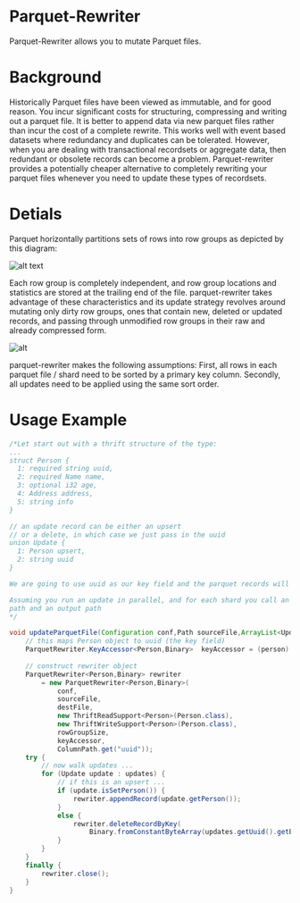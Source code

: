 # Parquet-Rewriter
 Parquet-Rewriter allows you to mutate Parquet files. 
 
# Background


Historically Parquet files have been viewed as immutable, and for good reason. You incur significant costs for structuring, compressing and writing out a parquet file. It is better to append data via new parquet files rather than incur the cost of a complete rewrite. This works well with event based datasets where redundancy and duplicates can be tolerated. However, when you are dealing with transactional recordsets or aggregate data, then redundant or obsolete records can become a problem. Parquet-rewriter provides a potentially cheaper alternative to completely rewriting your parquet files whenever you need to update these types of recordsets. 

# Detials

Parquet horizontally partitions sets of rows into row groups as depicted by this diagram:

![alt text](https://camo.githubusercontent.com/0f0b52f7405720585ed7303c9ff317f272ebba19/68747470733a2f2f7261772e6769746875622e636f6d2f6170616368652f706172717565742d666f726d61742f6d61737465722f646f632f696d616765732f46696c654c61796f75742e676966)

Each row group is completely independent, and row group locations and statistics are stored at the trailing end of the file. parquet-rewriter takes advantage of these characteristics and its update strategy revolves around mutating only dirty row groups, ones that contain new, deleted or updated records, and passing through unmodified row groups in their raw and already compressed form. 

![alt](https://factual.github.io/parquet-rewriter/img/workflow_smaller.png)



parquet-rewriter makes the following assumptions: First, all rows in each parquet file / shard need to be sorted by a primary key column. Secondly, all updates need to be applied using the same sort order. 

# Usage Example

```java
/*Let start out with a thrift structure of the type:
...
struct Person {
  1: required string uuid,
  2: required Name name,
  3: optional i32 age,
  4: Address address,
  5: string info
}

// an update record can be either an upsert 
// or a delete, in which case we just pass in the uuid
union Update { 
  1: Person upsert,
  2: string uuid
}

We are going to use uuid as our key field and the parquet records will be sorted and partitioned into N shards

Assuming you run an update in parallel, and for each shard you call an update function that takes an input 
path and an output path
*/

void updateParquetFile(Configuration conf,Path sourceFile,ArrayList<Update> sortedUpdateRecords,Path destFile) {
    // this maps Person object to uuid (the key field)
    ParquetRewriter.KeyAccessor<Person,Binary>  keyAccessor = (person) -> { return Binary.fromConstantByteArray(person.getUuid().getBytes()); };
    
    // construct rewriter object 
    ParquetRewriter<Person,Binary> rewriter 
        = new ParquetRewriter<Person,Binary>(
            conf,
            sourceFile,
            destFile,
            new ThriftReadSupport<Person>(Person.class),
            new ThriftWriteSupport<Person>(Person.class),
            rowGroupSize,
            keyAccessor,
            ColumnPath.get("uuid"));    
    try { 
        // now walk updates ...
        for (Update update : updates) { 
            // if this is an upsert ... 
            if (update.isSetPerson()) { 
                rewriter.appendRecord(update.getPerson());
            }
            else { 
                rewriter.deleteRecordByKey(
                    Binary.fromConstantByteArray(updates.getUuid().getBytes()));
            }
        }
    }
    finally { 
        rewriter.close();
    }
}


```


